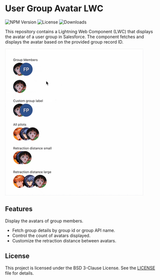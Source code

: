 # User Group Avatar LWC

![NPM Version](https://img.shields.io/npm/v/@wisefoxme/user-group-avatar-lwc?style=flat-square) ![License](https://img.shields.io/github/license/wisefoxme/user-group-avatar-lwc) ![Downloads](https://img.shields.io/npm/dy/%40wisefoxme%2Fuser-group-avatar-lwc)

This repository contains a Lightning Web Component (LWC) that displays the avatar of a user group in Salesforce. The component fetches and displays the avatar based on the provided group record ID.

![User Group Avatar Demo](assets/view.gif)

## Features

Display the avatars of group members.

- Fetch group details by group id or group API name.
- Control the count of avatars displayed.
- Customize the retraction distance between avatars.

## License

This project is licensed under the BSD 3-Clause License. See the [LICENSE](LICENSE) file for details.

